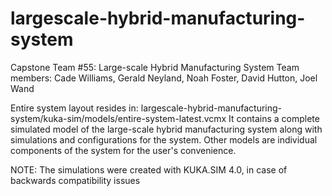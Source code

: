 # largescale-hybrid-manufacturing-system

Capstone Team #55: Large-scale Hybrid Manufacturing System
Team members: Cade Williams, Gerald Neyland, Noah Foster, David Hutton, Joel Wand

Entire system layout resides in: largescale-hybrid-manufacturing-system/kuka-sim/models/entire-system-latest.vcmx
It contains a complete simulated model of the large-scale hybrid manufacturing system along with simulations and configurations for the system.
Other models are individual components of the system for the user's convenience.

NOTE: The simulations were created with KUKA.SIM 4.0, in case of backwards compatibility issues
